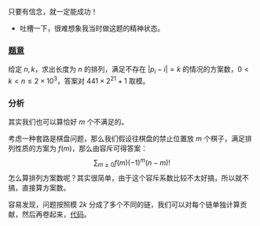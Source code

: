 只要有信念，就一定能成功！
- 吐槽一下，很难想象我当时做这题的精神状态。

### [题意](https://www.luogu.com.cn/problem/AT_agc005_d)
给定 $n,k$，求出长度为 $n$ 的排列，满足不存在 $|p_i-i|=k$  的情况的方案数，$0<k<n\le 2\times 10^3$，答案对 $441\times 2^{21}+1$ 取模。

### 分析
其实我们也可以算恰好 $m$ 个不满足的。

考虑一种套路是棋盘问题，那么我们假设往棋盘的禁止位置放 $m$ 个棋子，满足排列性质的方案为 $f(m)$，那么由容斥可得答案：
$$\sum_{m\ge 0}f(m)(-1)^m(n-m)!$$
怎么算排列方案数呢？其实很简单，由于这个容斥系数比较不太好搞，所以就不搞，直接算方案数。

容易发现，问题按照模 $2k$ 分成了多个不同的链，我们可以对每个链单独计算贡献，然后再卷起来，[代码](https://www.luogu.com.cn/paste/uh05r1gz)。